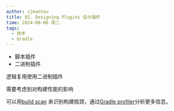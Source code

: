 ```yaml
---
author: zjmantou
title: 02. Designing Plugins 设计插件
time: 2024-08-06 周二
tags:
  - 技术
  - Gradle
---
```

- 脚本插件
- 二进制插件

逻辑复用使用二进制插件 

需要考虑到对构建性能的影响 

可以用[build scan](https://scans.gradle.com/?_gl=1*1i9j5cd*_gcl_au*MTIyNDMwMjQwOC4xNzIxMDM2NjQ1*_ga*MTg3NzgzMTE2Ni4xNzEyODMwMzMy*_ga_7W7NC6YNPT*MTcyMjkwNzY4Mi4zNC4xLjE3MjI5MDc4OTUuMTkuMC4w&_ga=2.209308562.182309020.1722856992-1877831166.1712830332) 来识别构建瓶颈，通过[Gradle profiler](https://github.com/gradle/gradle-profiler)分析更多信息。 

